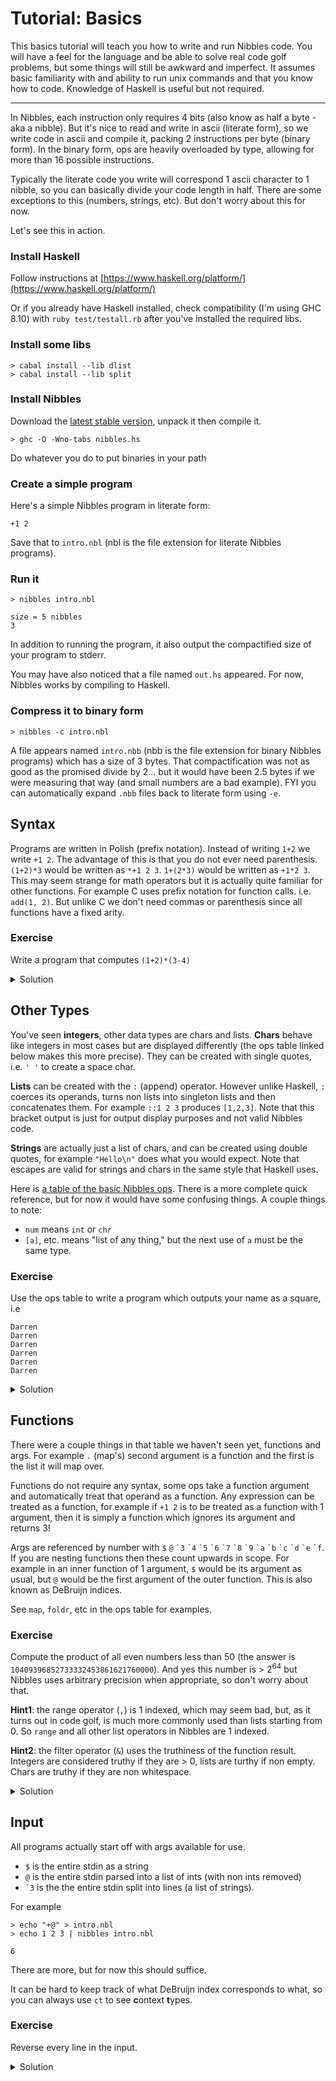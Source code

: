 # Tutorial: Basics

This basics tutorial will teach you how to write and run Nibbles code. You will have a feel for the language and be able to solve real code golf problems, but some things will still be awkward and imperfect. It assumes basic familiarity with and ability to run unix commands and that you know how to code. Knowledge of Haskell is useful but not required.

---

In Nibbles, each instruction only requires 4 bits (also know as half a byte - aka a nibble). But it's nice to read and write in ascii (literate form), so we write code in ascii and compile it, packing 2 instructions per byte (binary form). In the binary form, ops are heavily overloaded by type, allowing for more than 16 possible instructions.

Typically the literate code you write will correspond 1 ascii character to 1 nibble, so you can basically divide your code length in half. There are some exceptions to this (numbers, strings, etc). But don't worry about this for now.

Let's see this in action.

### Install Haskell
Follow instructions at [https://www.haskell.org/platform/](https://www.haskell.org/platform/)

Or if you already have Haskell installed, check compatibility (I'm using GHC 8.10) with `ruby test/testall.rb` after you've installed the required libs.

### Install some libs
	> cabal install --lib dlist
	> cabal install --lib split

### Install Nibbles
Download the [latest stable version](https://nibbles.golf/nibbles-latest.tgz), unpack it then compile it.

	> ghc -O -Wno-tabs nibbles.hs

Do whatever you do to put binaries in your path

### Create a simple program
Here's a simple Nibbles program in literate form:

	+1 2

Save that to `intro.nbl` (nbl is the file extension for literate Nibbles programs).

### Run it

	> nibbles intro.nbl
<!-- -->

	size = 5 nibbles
	3

In addition to running the program, it also output the compactified size of your program to stderr.

You may have also noticed that a file named `out.hs` appeared. For now, Nibbles works by compiling to Haskell.

###  Compress it to binary form

	> nibbles -c intro.nbl

A file appears named `intro.nbb` (nbb is the file extension for binary Nibbles programs) which has a size of 3 bytes. That compactification was not as good as the promised divide by 2... but it would have been 2.5 bytes if we were measuring that way (and small numbers are a bad example). FYI you can automatically expand `.nbb` files back to literate form using `-e`.

## Syntax
Programs are written in Polish (prefix notation). Instead of writing `1+2` we write `+1 2`. The advantage of this is that you do not ever need parenthesis. `(1+2)*3` would be written as `*+1 2 3`. `1+(2*3)` would be written as `+1*2 3`. This may seem strange for math operators but it is actually quite familiar for other functions. For example C uses prefix notation for function calls. i.e. `add(1, 2)`. But unlike C we don't need commas or parenthesis since all functions have a fixed arity.

### Exercise
Write a program that computes `(1+2)*(3-4)`
<details>
<summary>Solution</summary>


	*+1 2-3 4

You may be distraught about those spaces, but they don't affect binary size.
</details>

## Other Types
You've seen **integers**, other data types are chars and lists. **Chars** behave like integers in most cases but are displayed differently (the ops table linked below makes this more precise). They can be created with single quotes, i.e. `' '` to create a space char.

**Lists** can be created with the `:` (append) operator. However unlike Haskell, `:` coerces its operands, turns non lists into singleton lists and then concatenates them. For example `::1 2 3` produces `[1,2,3]`. Note that this bracket output is just for output display purposes and not valid Nibbles code.

**Strings** are actually just a list of chars, and can be created using double quotes, for example `"Hello\n"` does what you would expect. Note that escapes are valid for strings and chars in the same style that Haskell uses.

Here is [a table of the basic Nibbles ops](https://nibbles.golf/simpleref.html). There is a more complete quick reference, but for now it would have some confusing things. A couple things to note:

-	`num` means `int` or `chr`
-	`[a]`, etc. means "list of any thing," but the next use of `a` must be the same type.

### Exercise
Use the ops table to write a program which outputs your name as a square, i.e

	Darren
	Darren
	Darren
	Darren
	Darren
	Darren

<details>
<summary>Solution</summary>

	^6:"Darren" '\n'

That newline could have been included in the string but I'm just showing off how not to code golf.
</details>

## Functions
There were a couple things in that table we haven't seen yet, functions and args. For example `.` (map's) second argument is a function and the first is the list it will map over.

Functions do not require any syntax, some ops take a function argument and automatically treat that operand as a function. Any expression can be treated as a function, for example if `+1 2` is to be treated as a function with 1 argument, then it is simply a function which ignores its argument and returns 3!

Args are referenced by number with `$` `@` `` `3 `` `` `4 `` `` `5 `` `` `6 `` `` `7 `` `` `8 `` `` `9 `` `` `a `` `` `b `` `` `c `` `` `d `` `` `e `` `` `f ``. If you are nesting functions then these count upwards in scope. For example in an inner function of 1 argument, `$` would be its argument as usual, but `@` would be the first argument of the outer function. This is also known as DeBruijn indices.

See `map`, `foldr`, etc in the ops table for examples.

### Exercise
Compute the product of all even numbers less than 50 (the answer is `10409396852733332453861621760000`). And yes this number is > 2<sup>64</sup> but Nibbles uses arbitrary precision when appropriate, so don't worry about that.

**Hint1**: the range operator (`,`) is 1 indexed, which may seem bad, but, as it turns out in code golf, is much more commonly used than lists starting from 0. So `range` and all other list operators in Nibbles are 1 indexed.

**Hint2**: the filter operator (`&`) uses the truthiness of the function result. Integers are considered truthy if they are > 0, lists are turthy if non empty. Chars are truthy if they are non whitespace.

<details>
<summary>Solution</summary>

	/&,49%+1$2*$@
Finally we are seeing nice looking programs, can you do better? We will learn more ways to shorten this.
</details>

## Input
All programs actually start off with args available for use.

- `$` is the entire stdin as a string
- `@` is the entire stdin parsed into a list of ints (with non ints removed)
- `` `3 `` is the the entire stdin split into lines (a list of strings).

For example

	> echo "+@" > intro.nbl
	> echo 1 2 3 | nibbles intro.nbl
<!-- -->

	6

There are more, but for now this should suffice.

It can be hard to keep track of what DeBruijn index corresponds to what, so you can always use `ct` to see **c**ontext **t**ypes.

### Exercise
Reverse every line in the input.

<details>
<summary>Solution</summary>

	.`3\$
  
Were you expecting it to be harder than that?
</details>


